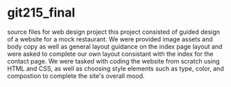 # git215_final
source files for web design project
this project consisted of guided design of a website for a mock restaurant.
We were provided image assets and body copy as well as general layout guidance on the index page layout
and were asked to complete our own layout consistant with the index for the contact page. 
We were tasked with coding the website from scratch using HTML and CSS,
as well as choosing style elements such as type, color, and compostion to complete the site's overall mood. 
